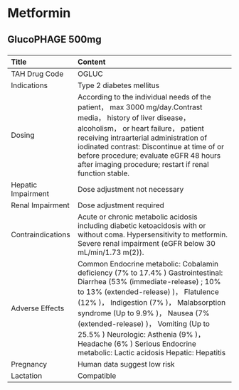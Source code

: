# Metformin

## GlucoPHAGE 500mg

##### 

| Title              | Content                                                                                                                                                                                                                                                                                                                                                                                                      |
|:-------------------|:-------------------------------------------------------------------------------------------------------------------------------------------------------------------------------------------------------------------------------------------------------------------------------------------------------------------------------------------------------------------------------------------------------------|
| TAH Drug Code      | OGLUC                                                                                                                                                                                                                                                                                                                                                                                                        |
| Indications        | Type 2 diabetes mellitus                                                                                                                                                                                                                                                                                                                                                                                     |
| Dosing             | According to the individual needs of the patient， max 3000 mg/day.Contrast media， history of liver disease， alcoholism， or heart failure， patient receiving intraarterial administration of iodinated contrast: Discontinue at time of or before procedure; evaluate eGFR 48 hours after imaging procedure; restart if renal function stable.                                                           |
| Hepatic Impairment | Dose adjustment not necessary                                                                                                                                                                                                                                                                                                                                                                                |
| Renal Impairment   | Dose adjustment required                                                                                                                                                                                                                                                                                                                                                                                     |
| Contraindications  | Acute or chronic metabolic acidosis including diabetic ketoacidosis with or without coma. Hypersensitivity to metformin. Severe renal impairment (eGFR below 30 mL/min/1.73 m(2)).                                                                                                                                                                                                                           |
| Adverse Effects    | Common Endocrine metabolic: Cobalamin deficiency (7% to 17.4% ) Gastrointestinal: Diarrhea (53% (immediate-release) ; 10% to 13% (extended-release) )， Flatulence (12% )， Indigestion (7% )， Malabsorption syndrome (Up to 9.9% )， Nausea (7% (extended-release) )， Vomiting (Up to 25.5% ) Neurologic: Asthenia (9% )， Headache (6% ) Serious Endocrine metabolic: Lactic acidosis Hepatic: Hepatitis |
| Pregnancy          | Human data suggest low risk                                                                                                                                                                                                                                                                                                                                                                                  |
| Lactation          | Compatible                                                                                                                                                                                                                                                                                                                                                                                                   |

